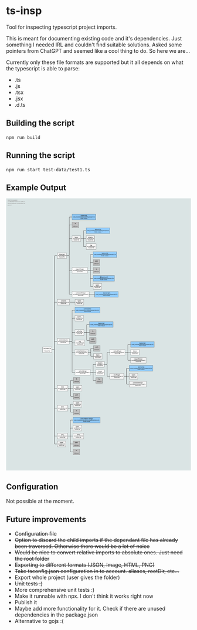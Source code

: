 # ts-insp

Tool for inspecting typescript project imports.

This is meant for documenting existing code and it's dependencies. Just something I needed IRL and couldn't find suitable solutions. Asked some pointers from ChatGPT and seemed like a cool thing to do. So here we are...

Currently only these file formats are supported but it all depends on what the typescript is able to parse:

-   .ts
-   .js
-   .tsx
-   .jsx
-   .d.ts

## Building the script

```
npm run build
```

## Running the script

```
npm run start test-data/test1.ts
```

## Example Output

![Image Alt Text](docs/DependencyTree.png)

## Configuration

Not possible at the moment.

## Future improvements

-   ~~Configuration file~~
-   ~~Option to discard the child imports if the dependant file has already been traversed. Otherwise there would be a lot of noice~~
-   ~~Would be nice to convert relative imports to absolute ones. Just need the root folder~~
-   ~~Exporting to different formats (JSON, Image, HTML, PNG)~~
-   ~~Take tsconfig.json configuration in to account. aliases, rootDir, etc...~~
-   Export whole project (user gives the folder)
-   ~~Unit tests :)~~
-   More comprehensive unit tests :)
-   Make it runnable with npx. I don't think it works right now
-   Publish it
-   Maybe add more functionality for it. Check if there are unused dependencies in the package.json
-   Alternative to gojs :(

